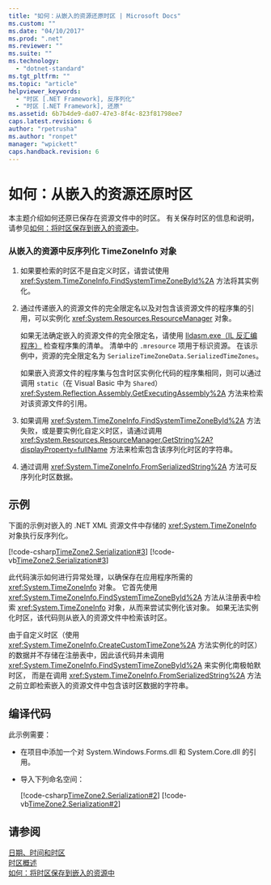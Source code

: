 ```yaml
---
title: "如何：从嵌入的资源还原时区 | Microsoft Docs"
ms.custom: ""
ms.date: "04/10/2017"
ms.prod: ".net"
ms.reviewer: ""
ms.suite: ""
ms.technology: 
  - "dotnet-standard"
ms.tgt_pltfrm: ""
ms.topic: "article"
helpviewer_keywords: 
  - "时区 [.NET Framework], 反序列化"
  - "时区 [.NET Framework], 还原"
ms.assetid: 6b7b4de9-da07-47e3-8f4c-823f81798ee7
caps.latest.revision: 6
author: "rpetrusha"
ms.author: "ronpet"
manager: "wpickett"
caps.handback.revision: 6
---
```

# 如何：从嵌入的资源还原时区
本主题介绍如何还原已保存在资源文件中的时区。  有关保存时区的信息和说明，请参见[如何：将时区保存到嵌入的资源中](../../../docs/standard/datetime/save-time-zones-to-an-embedded-resource.md)。  
  
### 从嵌入的资源中反序列化 TimeZoneInfo 对象  
  
1.  如果要检索的时区不是自定义时区，请尝试使用 <xref:System.TimeZoneInfo.FindSystemTimeZoneById%2A> 方法将其实例化。  
  
2.  通过传递嵌入的资源文件的完全限定名以及对包含该资源文件的程序集的引用，可以实例化 <xref:System.Resources.ResourceManager> 对象。  
  
     如果无法确定嵌入的资源文件的完全限定名，请使用 [Ildasm.exe（IL 反汇编程序）](../../../docs/framework/tools/ildasm-exe-il-disassembler.md) 检查程序集的清单。  清单中的 `.mresource` 项用于标识资源。  在该示例中，资源的完全限定名为 `SerializeTimeZoneData.SerializedTimeZones`。  
  
     如果嵌入资源文件的程序集与包含时区实例化代码的程序集相同，则可以通过调用 `static`（在 Visual Basic 中为 `Shared`）<xref:System.Reflection.Assembly.GetExecutingAssembly%2A> 方法来检索对该资源文件的引用。  
  
3.  如果调用 <xref:System.TimeZoneInfo.FindSystemTimeZoneById%2A> 方法失败，或是要实例化自定义时区，请通过调用 <xref:System.Resources.ResourceManager.GetString%2A?displayProperty=fullName> 方法来检索包含该序列化时区的字符串。  
  
4.  通过调用 <xref:System.TimeZoneInfo.FromSerializedString%2A> 方法可反序列化时区数据。  
  
## 示例  
 下面的示例对嵌入的 .NET XML 资源文件中存储的 <xref:System.TimeZoneInfo> 对象执行反序列化。  
  
 [!code-csharp[TimeZone2.Serialization#3](../../../samples/snippets/csharp/VS_Snippets_CLR/TimeZone2.Serialization/cs/SerializeTimeZoneData.cs#3)]
 [!code-vb[TimeZone2.Serialization#3](../../../samples/snippets/visualbasic/VS_Snippets_CLR/TimeZone2.Serialization/vb/SerializeTimeZoneData.vb#3)]  
  
 此代码演示如何进行异常处理，以确保存在应用程序所需的 <xref:System.TimeZoneInfo> 对象。  它首先使用 <xref:System.TimeZoneInfo.FindSystemTimeZoneById%2A> 方法从注册表中检索 <xref:System.TimeZoneInfo> 对象，从而来尝试实例化该对象。  如果无法实例化时区，该代码则从嵌入的资源文件中检索该时区。  
  
 由于自定义时区（使用 <xref:System.TimeZoneInfo.CreateCustomTimeZone%2A> 方法实例化的时区）的数据并不存储在注册表中，因此该代码并未调用 <xref:System.TimeZoneInfo.FindSystemTimeZoneById%2A> 来实例化南极帕默时区，  而是在调用 <xref:System.TimeZoneInfo.FromSerializedString%2A> 方法之前立即检索嵌入的资源文件中包含该时区数据的字符串。  
  
## 编译代码  
 此示例需要：  
  
-   在项目中添加一个对 System.Windows.Forms.dll 和 System.Core.dll 的引用。  
  
-   导入下列命名空间：  
  
     [!code-csharp[TimeZone2.Serialization#2](../../../samples/snippets/csharp/VS_Snippets_CLR/TimeZone2.Serialization/cs/SerializeTimeZoneData.cs#2)]
     [!code-vb[TimeZone2.Serialization#2](../../../samples/snippets/visualbasic/VS_Snippets_CLR/TimeZone2.Serialization/vb/SerializeTimeZoneData.vb#2)]  
  
## 请参阅  
 [日期、时间和时区](../../../docs/standard/datetime/index.md)   
 [时区概述](../../../docs/standard/datetime/time-zone-overview.md)   
 [如何：将时区保存到嵌入的资源中](../../../docs/standard/datetime/save-time-zones-to-an-embedded-resource.md)